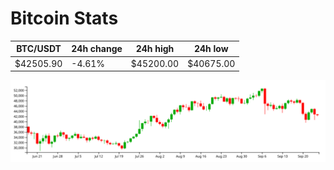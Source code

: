 # Bitcoin Stats

BTC/USDT|24h change|24h high|24h low|
|---|---|---|---|
|$42505.90|-4.61%|$45200.00|$40675.00|

<img src="./chart.svg">
